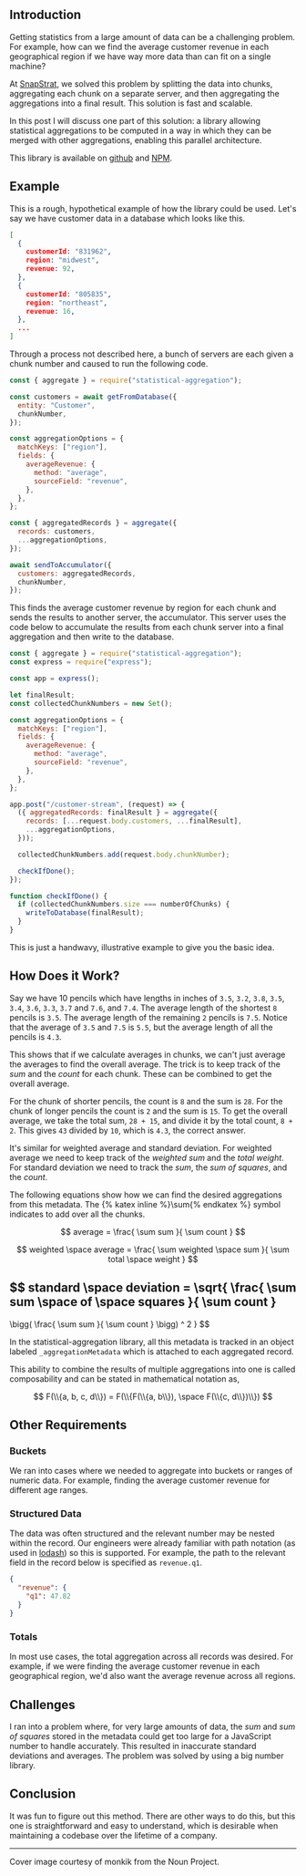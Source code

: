 ## Introduction

Getting statistics from a large amount of data can be a challenging problem. For example, how can we find the average customer revenue in each geographical region if we have way more data than can fit on a single machine?

At [SnapStrat](https://snapstrat.com/), we solved this problem by splitting the data into chunks, aggregating each chunk on a separate server, and then aggregating the aggregations into a final result. This solution is fast and scalable.

In this post I will discuss one part of this solution: a library allowing statistical aggregations to be computed in a way in which they can be merged with other aggregations, enabling this parallel architecture.

This library is available on [github](https://github.com/jason00111/statistical-aggregation) and [NPM](https://www.npmjs.com/package/statistical-aggregation).

## Example

This is a rough, hypothetical example of how the library could be used. Let's say we have customer data in a database which looks like this.

```json
[
  {
    customerId: "831962",
    region: "midwest",
    revenue: 92,
  },
  {
    customerId: "805835",
    region: "northeast",
    revenue: 16,
  },
  ...
]
```

Through a process not described here, a bunch of servers are each given a chunk number and caused to run the following code.

```javascript
const { aggregate } = require("statistical-aggregation");

const customers = await getFromDatabase({
  entity: "Customer",
  chunkNumber,
});

const aggregationOptions = {
  matchKeys: ["region"],
  fields: {
    averageRevenue: {
      method: "average",
      sourceField: "revenue",
    },
  },
};

const { aggregatedRecords } = aggregate({
  records: customers,
  ...aggregationOptions,
});

await sendToAccumulator({
  customers: aggregatedRecords,
  chunkNumber,
});
```

This finds the average customer revenue by region for each chunk and sends the results to another server, the accumulator. This server uses the code below to accumulate the results from each chunk server into a final aggregation and then write to the database.

```javascript
const { aggregate } = require("statistical-aggregation");
const express = require("express");

const app = express();

let finalResult;
const collectedChunkNumbers = new Set();

const aggregationOptions = {
  matchKeys: ["region"],
  fields: {
    averageRevenue: {
      method: "average",
      sourceField: "revenue",
    },
  },
};

app.post("/customer-stream", (request) => {
  ({ aggregatedRecords: finalResult } = aggregate({
    records: [...request.body.customers, ...finalResult],
    ...aggregationOptions,
  }));

  collectedChunkNumbers.add(request.body.chunkNumber);

  checkIfDone();
});

function checkIfDone() {
  if (collectedChunkNumbers.size === numberOfChunks) {
    writeToDatabase(finalResult);
  }
}
```

This is just a handwavy, illustrative example to give you the basic idea.

## How Does it Work?

Say we have 10 pencils which have lengths in inches of `3.5`, `3.2`, `3.8`, `3.5`, `3.4`, `3.6`, `3.3`, `3.7` and `7.6`, and `7.4`. The average length of the shortest `8` pencils is `3.5`. The average length of the remaining `2` pencils is `7.5`. Notice that the average of `3.5` and `7.5` is `5.5`, but the average length of all the pencils is `4.3`.

This shows that if we calculate averages in chunks, we can't just average the averages to find the overall average. The trick is to keep track of the _sum_ and the _count_ for each chunk. These can be combined to get the overall average.

For the chunk of shorter pencils, the count is `8` and the sum is `28`. For the chunk of longer pencils the count is `2` and the sum is `15`. To get the overall average, we take the total sum, `28 + 15`, and divide it by the total count, `8 + 2`. This gives `43` divided by `10`, which is `4.3`, the correct answer.

It's similar for weighted average and standard deviation. For weighted average we need to keep track of the _weighted sum_ and the _total weight_. For standard deviation we need to track the _sum_, the _sum of squares_, and the _count_.

The following equations show how we can find the desired aggregations from this metadata. The {% katex inline %}\sum{% endkatex %} symbol indicates to add over all the chunks.

$$
average = \frac{ \sum sum }{ \sum count }
$$

$$
weighted \space average =
\frac{ \sum weighted \space sum }{ \sum total \space weight }
$$

$$
standard \space deviation =
\sqrt{
\frac{ \sum sum \space of \space squares }{ \sum count }
-
\bigg( \frac{ \sum sum }{ \sum count } \bigg) ^ 2
}
$$

In the statistical-aggregation library, all this metadata is tracked in an object labeled `_aggregationMetadata` which is attached to each aggregated record.

This ability to combine the results of multiple aggregations into one is called composability and can be stated in mathematical notation as,

$$
F(\\{a, b, c, d\\})
= F(\\{F(\\{a, b\\}), \space F(\\{c, d\\})\\})
$$

## Other Requirements

### Buckets

We ran into cases where we needed to aggregate into buckets or ranges of numeric data. For example, finding the average customer revenue for different age ranges.

### Structured Data

The data was often structured and the relevant number may be nested within the record. Our engineers were already familiar with path notation (as used in [lodash](https://lodash.com/docs/4.17.15#get)) so this is supported. For example, the path to the relevant field in the record below is specified as `revenue.q1`.

```json
{
  "revenue": {
    "q1": 47.82
  }
}
```

### Totals

In most use cases, the total aggregation across all records was desired. For example, if we were finding the average customer revenue in each geographical region, we'd also want the average revenue across all regions.

## Challenges

I ran into a problem where, for very large amounts of data, the _sum_ and _sum of squares_ stored in the metadata could get too large for a JavaScript number to handle accurately. This resulted in inaccurate standard deviations and averages. The problem was solved by using a big number library.

## Conclusion

It was fun to figure out this method. There are other ways to do this, but this one is straightforward and easy to understand, which is desirable when maintaining a codebase over the lifetime of a company.

---

Cover image courtesy of monkik from the Noun Project.
